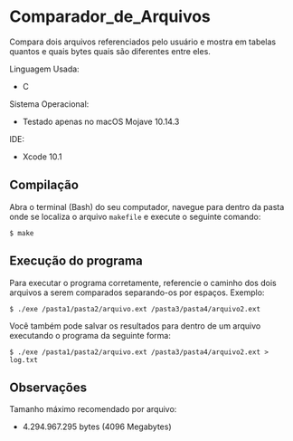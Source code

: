 # Comparador_de_Arquivos
Compara dois arquivos referenciados pelo usuário e mostra em tabelas quantos e quais bytes quais são diferentes entre eles.

Linguagem Usada:
* C
  
Sistema Operacional:
* Testado apenas no macOS Mojave 10.14.3
  
IDE:
* Xcode 10.1

## Compilação ## 

Abra o terminal (Bash) do seu computador, navegue para dentro da pasta onde se localiza o arquivo `makefile` e execute o seguinte comando:

`$ make`

## Execução do programa ## 

Para executar o programa corretamente, referencie o caminho dos dois arquivos a serem comparados separando-os por espaços.
Exemplo:

`$ ./exe /pasta1/pasta2/arquivo.ext /pasta3/pasta4/arquivo2.ext`

Você também pode salvar os resultados para dentro de um arquivo executando o programa da seguinte forma:

`$ ./exe /pasta1/pasta2/arquivo.ext /pasta3/pasta4/arquivo2.ext > log.txt`

## Observações ## 

Tamanho máximo recomendado por arquivo:
* 4.294.967.295 bytes (4096 Megabytes)
